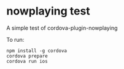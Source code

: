 # nowplaying test

A simple test of cordova-plugin-nowplaying

To run:

```
npm install -g cordova
cordova prepare
cordova run ios
```

